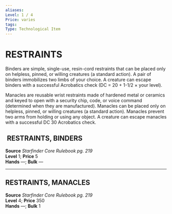 ```yaml
---
aliases: 
Level: 1 / 4 
Price: varies 
tags: 
Type: Technological Item
---
```


# RESTRAINTS

Binders are simple, single-use, resin-cord restraints that can be placed only on helpless, pinned, or willing creatures (a standard action). A pair of binders immobilizes two limbs of your choice. A creature can escape binders with a successful Acrobatics check (DC = 20 + 1-1/2 × your level).  
  
Manacles are reusable wrist restraints made of hardened metal or ceramics and keyed to open with a security chip, code, or voice command (determined when they are manufactured). Manacles can be placed only on helpless, pinned, or willing creatures (a standard action). Manacles prevent two arms from holding or using any object. A creature can escape manacles with a successful DC 30 Acrobatics check.  

##  RESTRAINTS, BINDERS

**Source** _Starfinder Core Rulebook pg. 219_  
**Level** 1; **Price** 5  
**Hands** —; **Bulk** —

---

##  RESTRAINTS, MANACLES

**Source** _Starfinder Core Rulebook pg. 219_  
**Level** 4; **Price** 350  
**Hands** —; **Bulk** 1